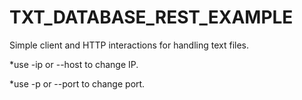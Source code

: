 # TXT_DATABASE_REST_EXAMPLE
Simple client and HTTP interactions for handling text files.

<p>*use -ip or --host to change IP.</p>
<p>*use -p or --port to change port.</p>
